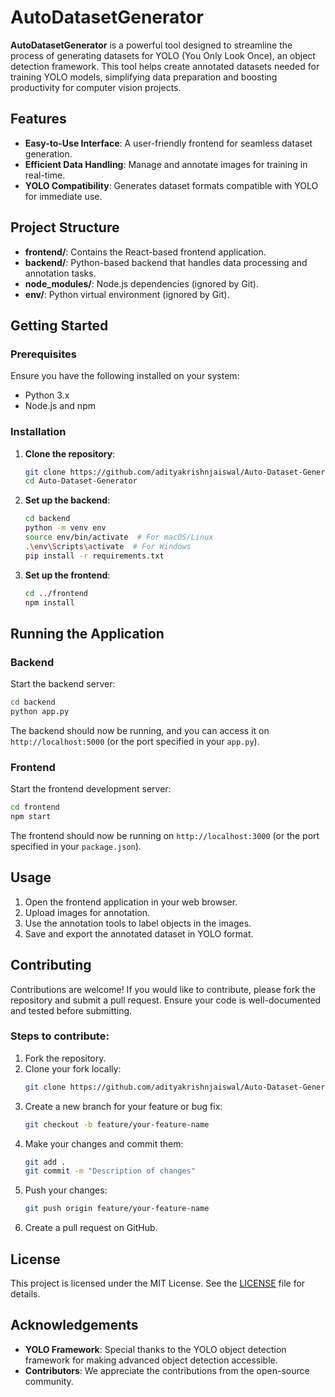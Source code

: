 # AutoDatasetGenerator

**AutoDatasetGenerator** is a powerful tool designed to streamline the process of generating datasets for YOLO (You Only Look Once), an object detection framework. This tool helps create annotated datasets needed for training YOLO models, simplifying data preparation and boosting productivity for computer vision projects.

## Features

- **Easy-to-Use Interface**: A user-friendly frontend for seamless dataset generation.
- **Efficient Data Handling**: Manage and annotate images for training in real-time.
- **YOLO Compatibility**: Generates dataset formats compatible with YOLO for immediate use.

## Project Structure

- **frontend/**: Contains the React-based frontend application.
- **backend/**: Python-based backend that handles data processing and annotation tasks.
- **node_modules/**: Node.js dependencies (ignored by Git).
- **env/**: Python virtual environment (ignored by Git).

## Getting Started

### Prerequisites

Ensure you have the following installed on your system:
- Python 3.x
- Node.js and npm

### Installation

1. **Clone the repository**:
   ```bash
   git clone https://github.com/adityakrishnjaiswal/Auto-Dataset-Generator/
   cd Auto-Dataset-Generator
   ```

2. **Set up the backend**:
   ```bash
   cd backend
   python -m venv env
   source env/bin/activate  # For macOS/Linux
   .\env\Scripts\activate  # For Windows
   pip install -r requirements.txt
   ```

3. **Set up the frontend**:
   ```bash
   cd ../frontend
   npm install
   ```

## Running the Application

### Backend

Start the backend server:
   ```bash
   cd backend
   python app.py
   ```

The backend should now be running, and you can access it on `http://localhost:5000` (or the port specified in your `app.py`).

### Frontend

Start the frontend development server:
   ```bash
   cd frontend
   npm start
   ```

The frontend should now be running on `http://localhost:3000` (or the port specified in your `package.json`).

## Usage

1. Open the frontend application in your web browser.
2. Upload images for annotation.
3. Use the annotation tools to label objects in the images.
4. Save and export the annotated dataset in YOLO format.

## Contributing

Contributions are welcome! If you would like to contribute, please fork the repository and submit a pull request. Ensure your code is well-documented and tested before submitting.

### Steps to contribute:

1. Fork the repository.
2. Clone your fork locally:
   ```bash
   git clone https://github.com/adityakrishnjaiswal/Auto-Dataset-Generator/
   ```
3. Create a new branch for your feature or bug fix:
   ```bash
   git checkout -b feature/your-feature-name
   ```
4. Make your changes and commit them:
   ```bash
   git add .
   git commit -m "Description of changes"
   ```
5. Push your changes:
   ```bash
   git push origin feature/your-feature-name
   ```
6. Create a pull request on GitHub.

## License

This project is licensed under the MIT License. See the [LICENSE](LICENSE) file for details.

## Acknowledgements

- **YOLO Framework**: Special thanks to the YOLO object detection framework for making advanced object detection accessible.
- **Contributors**: We appreciate the contributions from the open-source community.

